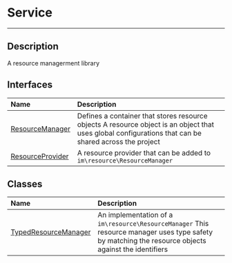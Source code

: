 # Service
____

## Description
A resource managerment library

## Interfaces
| Name | Description |
| :--- | :---------- |
| [ResourceManager](resource-ResourceManager.md) | Defines a container that stores resource objects  A resource object is an object that uses global configurations that can be shared across the project |
| [ResourceProvider](resource-ResourceProvider.md) | A resource provider that can be added to `im\resource\ResourceManager` |

## Classes
| Name | Description |
| :--- | :---------- |
| [TypedResourceManager](resource-TypedResourceManager.md) | An implementation of a `im\resource\ResourceManager`  This resource manager uses type safety by matching the resource objects against the identifiers |
